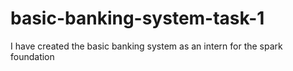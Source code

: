 # basic-banking-system-task-1
I have created the basic banking system as an intern for the spark foundation
